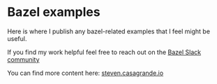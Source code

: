 # Bazel examples

Here is where I publish any bazel-related examples that I feel might be useful.

If you find my work helpful feel free to reach out on the [Bazel Slack community](https://bazelbuild.slack.com/)

You can find more content here: [steven.casagrande.io](https://steven.casagrande.io)
